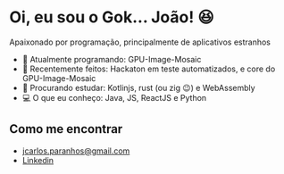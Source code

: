 # Oi, eu sou o Gok... João! :laughing:

Apaixonado por programação, principalmente de aplicativos estranhos

* :muscle: Atualmente programando: GPU-Image-Mosaic
* :tada: Recentemente feitos: Hackaton em teste automatizados, e core do GPU-Image-Mosaic
* :blue_book: Procurando estudar: Kotlinjs, rust (ou zig :wink:) e WebAssembly
* :computer: O que eu conheço: Java, JS, ReactJS e Python

## Como me encontrar
* [jcarlos.paranhos@gmail.com](mailto:jcarlos.paranhos@gmail.com)
* [Linkedin](https://www.linkedin.com/in/jo%C3%A3o-carlos-a569a51b2)
